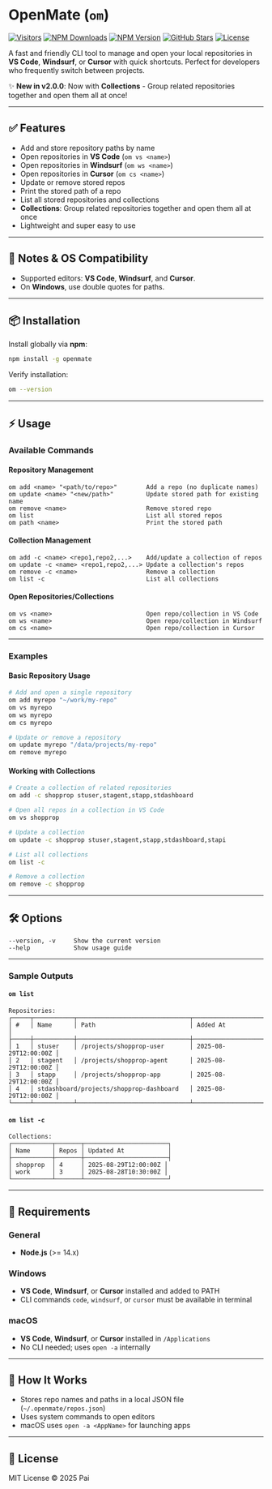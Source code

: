 # OpenMate (`om`)

[![Visitors](https://visitor-badge.laobi.icu/badge?page_id=vivekvpai.OpenMate)](https://github.com/vivekvpai/OpenMate)
[![NPM Downloads](https://img.shields.io/npm/dt/openmate)](https://www.npmjs.com/package/openmate)
[![NPM Version](https://img.shields.io/npm/v/openmate)](https://www.npmjs.com/package/openmate)
[![GitHub Stars](https://img.shields.io/github/stars/vivekvpai/OpenMate?style=social)](https://github.com/vivekvpai/OpenMate)
[![License](https://img.shields.io/github/license/vivekvpai/OpenMate)](https://github.com/vivekvpai/OpenMate/blob/main/LICENSE)

A fast and friendly CLI tool to manage and open your local repositories in **VS Code**, **Windsurf**, or **Cursor** with quick shortcuts. Perfect for developers who frequently switch between projects.

✨ **New in v2.0.0**: Now with **Collections** - Group related repositories together and open them all at once!

---

## ✅ Features

* Add and store repository paths by name
* Open repositories in **VS Code** (`om vs <name>`)
* Open repositories in **Windsurf** (`om ws <name>`)
* Open repositories in **Cursor** (`om cs <name>`)
* Update or remove stored repos
* Print the stored path of a repo
* List all stored repositories and collections
* **Collections**: Group related repositories together and open them all at once
* Lightweight and super easy to use

---

## 📌 Notes & OS Compatibility

* Supported editors: **VS Code**, **Windsurf**, and **Cursor**.
* On **Windows**, use double quotes for paths.
---

## 📦 Installation

Install globally via **npm**:

```bash
npm install -g openmate
```

Verify installation:

```bash
om --version
```

---

## ⚡ Usage

### **Available Commands**

#### Repository Management
```
om add <name> "<path/to/repo>"        Add a repo (no duplicate names)
om update <name> "<new/path>"         Update stored path for existing name
om remove <name>                      Remove stored repo
om list                               List all stored repos
om path <name>                        Print the stored path
```

#### Collection Management
```
om add -c <name> <repo1,repo2,...>    Add/update a collection of repos
om update -c <name> <repo1,repo2,...> Update a collection's repos
om remove -c <name>                   Remove a collection
om list -c                            List all collections
```

#### Open Repositories/Collections
```
om vs <name>                          Open repo/collection in VS Code
om ws <name>                          Open repo/collection in Windsurf
om cs <name>                          Open repo/collection in Cursor
```

---

### **Examples**

#### Basic Repository Usage
```bash
# Add and open a single repository
om add myrepo "~/work/my-repo"
om vs myrepo
om ws myrepo
om cs myrepo

# Update or remove a repository
om update myrepo "/data/projects/my-repo"
om remove myrepo
```

#### Working with Collections
```bash
# Create a collection of related repositories
om add -c shopprop stuser,stagent,stapp,stdashboard

# Open all repos in a collection in VS Code
om vs shopprop

# Update a collection
om update -c shopprop stuser,stagent,stapp,stdashboard,stapi

# List all collections
om list -c

# Remove a collection
om remove -c shopprop
```

---

## 🛠 Options

```
--version, -v     Show the current version
--help            Show usage guide
```

---

### Sample Outputs

#### `om list`
```
Repositories:
┌─────┬───────────┬───────────────────────────────┬───────────────────────┐
│ #   │ Name      │ Path                          │ Added At              │
├─────┼───────────┼───────────────────────────────┼───────────────────────┤
│ 1   │ stuser    │ /projects/shopprop-user       │ 2025-08-29T12:00:00Z │
│ 2   │ stagent   │ /projects/shopprop-agent      │ 2025-08-29T12:00:00Z │
│ 3   │ stapp     │ /projects/shopprop-app        │ 2025-08-29T12:00:00Z │
│ 4   │ stdashboard/projects/shopprop-dashboard   │ 2025-08-29T12:00:00Z │
└─────┴───────────┴───────────────────────────────┴───────────────────────┘
```

#### `om list -c`
```
Collections:
┌───────────┬───────┬───────────────────────┐
│ Name      │ Repos │ Updated At            │
├───────────┼───────┼───────────────────────┤
│ shopprop  │ 4     │ 2025-08-29T12:00:00Z │
│ work      │ 3     │ 2025-08-28T10:30:00Z │
└───────────┴───────┴───────────────────────┘
```

---

## 🔧 Requirements

### **General**
* **Node.js** (>= 14.x)

### **Windows**
* **VS Code**, **Windsurf**, or **Cursor** installed and added to PATH
* CLI commands `code`, `windsurf`, or `cursor` must be available in terminal

### **macOS**
* **VS Code**, **Windsurf**, or **Cursor** installed in `/Applications`
* No CLI needed; uses `open -a` internally

---

## 📂 How It Works

* Stores repo names and paths in a local JSON file (`~/.openmate/repos.json`)
* Uses system commands to open editors
* macOS uses `open -a <AppName>` for launching apps

---

## 📝 License

MIT License © 2025 Pai
